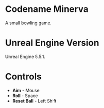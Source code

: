 # Codename Minerva
A small bowling game.

# Unreal Engine Version
Unreal Engine 5.5.1.

# Controls
- **Aim** - Mouse
- **Roll** - Space
- **Reset Ball** - Left Shift